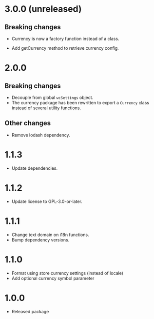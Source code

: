 # 3.0.0 (unreleased)

## Breaking changes
- Currency is now a factory function instead of a class.

- Add getCurrency method to retrieve currency config.

# 2.0.0

## Breaking changes
- Decouple from global `wcSettings` object.
- The currency package has been rewritten to export a `Currency` class instead of several utility functions.

## Other changes
- Remove lodash dependency.

# 1.1.3

- Update dependencies.

# 1.1.2

- Update license to GPL-3.0-or-later.

# 1.1.1

- Change text domain on i18n functions.
- Bump dependency versions.

# 1.1.0

- Format using store currency settings (instead of locale)
- Add optional currency symbol parameter

# 1.0.0

- Released package

